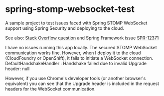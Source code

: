 spring-stomp-websocket-test
===========================

A sample project to test issues faced with Spring STOMP WebSocket support using Spring Security and deploying to the cloud.

See also: [Stack Overflow question](https://stackoverflow.com/q/26452632/3754710) and Spring Framework issue [SPR-12371](https://jira.spring.io/browse/SPR-12371)

I have no issues running this app locally. The secured STOMP WebSocket communication works fine. However, when I deploy it to the cloud (CloudFoundry or OpenShift), it fails to initiate a WebSocket connection. DefaultHandshakeHandler : Handshake failed due to invalid Upgrade header: null

However, if you use Chrome's developer tools (or another browser's equivalent) you can see that the Upgrade header is included in the request headers for the WebSocket communication.
